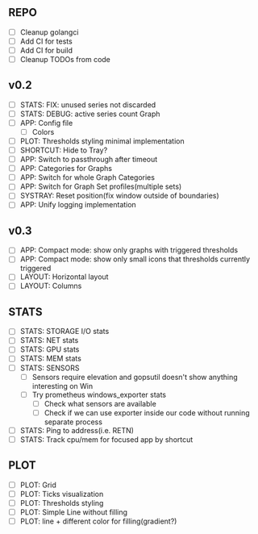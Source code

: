 #

## REPO

- [ ] Cleanup golangci
- [ ] Add CI for tests
- [ ] Add CI for build
- [ ] Cleanup TODOs from code

## v0.2

- [ ] STATS: FIX: unused series not discarded
- [ ] STATS: DEBUG: active series count Graph
- [ ] APP: Config file
  - [ ] Colors
- [ ] PLOT: Thresholds styling minimal implementation
- [ ] SHORTCUT: Hide to Tray?
- [ ] APP: Switch to passthrough after timeout
- [ ] APP: Categories for Graphs
- [ ] APP: Switch for whole Graph Categories
- [ ] APP: Switch for Graph Set profiles(multiple sets)
- [ ] SYSTRAY: Reset position(fix window outside of boundaries)
- [ ] APP: Unify logging implementation

## v0.3

- [ ] APP: Compact mode: show only graphs with triggered thresholds
- [ ] APP: Compact mode: show only small icons that thresholds currently triggered
- [ ] LAYOUT: Horizontal layout
- [ ] LAYOUT: Columns

## STATS

- [ ] STATS: STORAGE I/O stats
- [ ] STATS: NET stats
- [ ] STATS: GPU stats
- [ ] STATS: MEM stats
- [ ] STATS: SENSORS
  - [ ] Sensors require elevation and gopsutil doesn't show anything interesting on Win
  - [ ] Try prometheus windows_exporter stats
    - [ ] Check what sensors are available
    - [ ] Check if we can use exporter inside our code without running separate process
- [ ] STATS: Ping to address(i.e. RETN)
- [ ] STATS: Track cpu/mem for focused app by shortcut

## PLOT

- [ ] PLOT: Grid
- [ ] PLOT: Ticks visualization
- [ ] PLOT: Thresholds styling
- [ ] PLOT: Simple Line without filling
- [ ] PLOT: line + different color for filling(gradient?)
